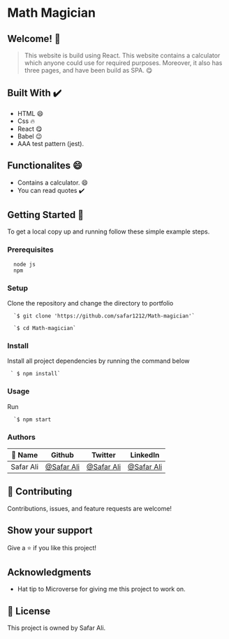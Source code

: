 # Math Magician

## Welcome! 👋

> This website is build using React. This website contains a calculator which anyone could use for required purposes. Moreover, it also has three pages, and have been build as SPA. 😋

<!-- ScreenShot 1                                      |
:------------------------------------------------:|
<img src="./Screenshots/Screenshot%201.png" height="600" width=auto> | 
ScreenShot 2                                      |
:------------------------------------------------:|
<img src="./Screenshots/Screenshot%202.png" width= "1200"> -->

                              
## Built With ✔️

- HTML 😄
- Css 🔥
- React 😋
- Babel 😉
- AAA test pattern (jest).

## Functionalites 😄

- Contains a calculator. 😄
- You can read quotes ✔️





<!-- ## Live Demo ✔️

[Live Demo Link]() -->


## Getting Started 🙌

To get a local copy up and running follow these simple example steps.

### Prerequisites
```
  node js
  npm

```
### Setup
Clone the repository and change the directory to portfolio

``` 
  `$ git clone 'https://github.com/safar1212/Math-magician'`

  `$ cd Math-magician`

```

### Install
Install all project dependencies by running the command below
 
``` 
 ` $ npm install`
```
### Usage

Run
``` 
  `$ npm start
```


### Authors

| 👤 Name | Github | Twitter | LinkedIn |
|------|--------|---------|----------|
|Safar Ali|[@Safar Ali](https://github.com/safar1212)|[@Safar Ali](https://twitter.com/SafarAli999)|[@Safar Ali](https://www.linkedin.com/in/safar-ali999/)|

## 🤝 Contributing

Contributions, issues, and feature requests are welcome!

## Show your support

Give a ⭐️ if you like this project!

## Acknowledgments

- Hat tip to Microverse for giving me this project to work on.

## 📝 License

This project is owned by Safar Ali.

